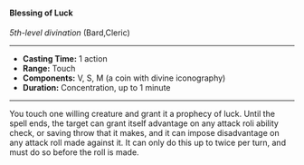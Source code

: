 #### Blessing of Luck
*5th-level divination* (Bard,Cleric)
___
- **Casting Time:** 1 action
- **Range:** Touch
- **Components:** V, S, M (a coin with divine iconography)
- **Duration:** Concentration, up to 1 minute
---
You touch one willing creature and grant it a prophecy of luck. Until the spell ends, the target can grant itself advantage on any attack roli ability check, or saving throw that it makes, and it can impose disadvantage on any attack roll made against it. It can only do this up to twice per turn, and must do so before the roll is made.
